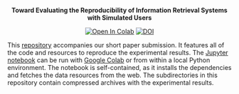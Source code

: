 <p align="center">
  <b>Toward Evaluating the Reproducibility of Information Retrieval Systems with Simulated Users</b>    
</p>

<p align="center">
  <a href="https://colab.research.google.com/github/breuert/acmrep24/blob/main/main.ipynb"><img src="https://colab.research.google.com/assets/colab-badge.svg" alt="Open In Colab"/></a>
  <a href="https://zenodo.org/doi/10.5281/zenodo.10895651"><img src="https://zenodo.org/badge/755239859.svg" alt="DOI"></a>
</p>

This [repository](https://github.com/breuert/acmrep24) accompanies our short paper submission. It features all of the code and resources to reproduce the experimental results. The [Jupyter notebook](./main.ipynb) can be run with [Google Colab](https://colab.research.google.com/github/breuert/acmrep24/blob/main/main.ipynb) or from within a local Python environment. The notebook is self-contained, as it installs the dependencies and fetches the data resources from the web. The subdirectories in this repository contain compressed archives with the experimental results.
